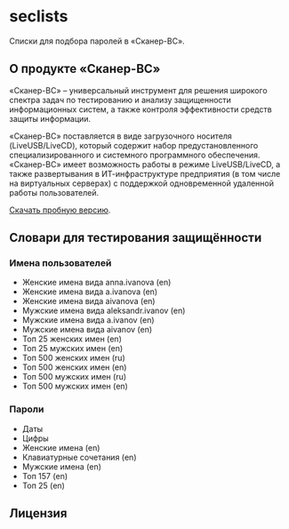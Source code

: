 # seclists
Списки для подбора паролей в «Сканер-ВС».

## О продукте «Сканер-ВС»

«Сканер-ВС» – универсальный инструмент для решения широкого спектра задач по тестированию и анализу защищенности информационных систем, а также контроля эффективности средств защиты информации.

«Сканер-ВС» поставляется в виде загрузочного носителя (LiveUSB/LiveCD), который содержит набор предустановленного специализированного и системного программного обеспечения. «Сканер-ВС» имеет возможность работы в режиме LiveUSB/LiveCD, а также развертывания в ИТ-инфраструктуре предприятия (в том числе на виртуальных серверах) с поддержкой одновременной удаленной работы пользователей.

[Скачать пробную версию](https://scaner-vs.ru/trial/).

## Словари для тестирования защищённости

### Имена пользователей

 - Женские имена вида anna.ivanova (en)
 - Женские имена вида a.ivanova (en)
 - Женские имена вида aivanova (en)
 - Мужские имена вида aleksandr.ivanov (en)
 - Мужские имена вида a.ivanov (en)
 - Мужские имена вида aivanov (en)
 - Топ 25 женских имен (en)
 - Топ 25 мужских имен (en)
 - Топ 500 женских имен (ru)
 - Топ 500 женских имен (en)
 - Топ 500 мужских имен (ru)
 - Топ 500 мужских имен (en)


### Пароли

 - Даты
 - Цифры 
 - Женские имена (en) 
 - Клавиатурные сочетания (en)
 - Мужские имена (en)
 - Топ 157 (en)
 - Топ 25 (en)


## Лицензия


